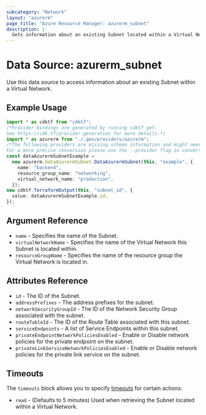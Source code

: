 ```yaml
---
subcategory: "Network"
layout: "azurerm"
page_title: "Azure Resource Manager: azurerm_subnet"
description: |-
  Gets information about an existing Subnet located within a Virtual Network.
---
```


# Data Source: azurerm\_subnet

Use this data source to access information about an existing Subnet within a Virtual Network.

## Example Usage

```typescript
import * as cdktf from "cdktf";
/*Provider bindings are generated by running cdktf get.
See https://cdk.tf/provider-generation for more details.*/
import * as azurerm from "./.gen/providers/azurerm";
/*The following providers are missing schema information and might need manual adjustments to synthesize correctly: azurerm.
For a more precise conversion please use the --provider flag in convert.*/
const dataAzurermSubnetExample =
  new azurerm.dataAzurermSubnet.DataAzurermSubnet(this, "example", {
    name: "backend",
    resource_group_name: "networking",
    virtual_network_name: "production",
  });
new cdktf.TerraformOutput(this, "subnet_id", {
  value: dataAzurermSubnetExample.id,
});

```

## Argument Reference

* `name` - Specifies the name of the Subnet.
* `virtualNetworkName` - Specifies the name of the Virtual Network this Subnet is located within.
* `resourceGroupName` - Specifies the name of the resource group the Virtual Network is located in.

## Attributes Reference

* `id` - The ID of the Subnet.
* `addressPrefixes` - The address prefixes for the subnet.
* `networkSecurityGroupId` - The ID of the Network Security Group associated with the subnet.
* `routeTableId` - The ID of the Route Table associated with this subnet.
* `serviceEndpoints` - A list of Service Endpoints within this subnet.
* `privateEndpointNetworkPoliciesEnabled` - Enable or Disable network policies for the private endpoint on the subnet.
* `privateLinkServiceNetworkPoliciesEnabled` - Enable or Disable network policies for the private link service on the subnet.

## Timeouts

The `timeouts` block allows you to specify [timeouts](https://www.terraform.io/language/resources/syntax#operation-timeouts) for certain actions:

* `read` - (Defaults to 5 minutes) Used when retrieving the Subnet located within a Virtual Network.
